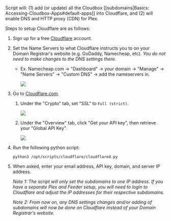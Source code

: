 Script will: (1) add (or update) all the Cloudbox [[subdomains|Basics: Accessing-Cloudbox-Apps#default-apps]] into Cloudflare, and (2) will enable DNS and HTTP proxy (CDN) for Plex.

Steps to setup Cloudflare are as follows:

1. Sign up for a free [Cloudflare](https://www.cloudflare.com/) account.

1. Set the Name Servers to what Cloudflare instructs you to on your Domain Registrar's website (e.g. GoDaddy, Namecheap, etc). _You do not need to make changes to the DNS settings there._

   - Ex. Namecheap.com -> "Dashboard" -> your domain -> "Manage" -> "Name Servers" -> "Custom DNS" -> add the nameservers in.

     ![](https://i.imgur.com/K4OI1XD.png)

1. Go to [Cloudflare.com](https://www.cloudflare.com/).

   1. Under the "Crypto" tab, set "SSL" to `Full (strict)`.

      ![](https://i.imgur.com/ph1pNZx.png)

   1. Under the "Overview" tab, click "Get your API key", then retrieve your "Global API Key".

      ![](https://i.imgur.com/9ANNz68.png)

1. Run the following python script:

   ```
   python3 /opt/scripts/cloudflare/cloudflared.py
   ```

1. When asked, enter your email address, API key, domain, and server IP address.

   _Note 1: The script will only set the subdomains to one IP address. If you have a separate Plex and Feeder setup, you will need to login to Cloudflare and adjust the IP addresses for their respective subdomains._


   _Note 2: From now on, any DNS settings changes and/or adding of subdomains will now be done on Cloudflare instead of your Domain Registrar's website._

